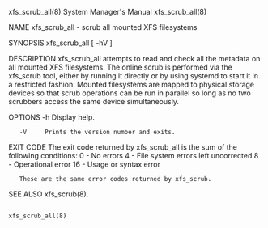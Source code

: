 xfs_scrub_all(8)						    System Manager's Manual						      xfs_scrub_all(8)

NAME
       xfs_scrub_all - scrub all mounted XFS filesystems

SYNOPSIS
       xfs_scrub_all [ -hV ]

DESCRIPTION
       xfs_scrub_all attempts to read and check all the metadata on all mounted XFS filesystems.  The online scrub is performed via the xfs_scrub tool, either
       by  running  it	directly  or by using systemd to start it in a restricted fashion.  Mounted filesystems are mapped to physical storage devices so that
       scrub operations can be run in parallel so long as no two scrubbers access the same device simultaneously.

OPTIONS
       -h     Display help.

       -V     Prints the version number and exits.

EXIT CODE
       The exit code returned by xfs_scrub_all is the sum of the following conditions:
	    0	 - No errors
	    4	 - File system errors left uncorrected
	    8	 - Operational error
	    16	 - Usage or syntax error

       These are the same error codes returned by xfs_scrub.

SEE ALSO
       xfs_scrub(8).

																	      xfs_scrub_all(8)

